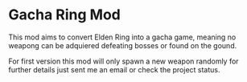 # Gacha Ring Mod

This mod aims to convert Elden Ring into a gacha game, meaning no weapong can be adquiered defeating bosses or found on the gound.

For first version this mod will only spawn a new weapon randomly for further details just sent me an email or check the project status.